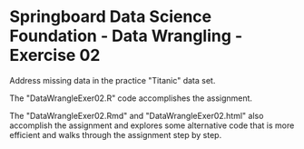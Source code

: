 # Springboard Data Science Foundation - Data Wrangling - Exercise 02
Address missing data in the practice "Titanic" data set.

The "DataWrangleExer02.R" code accomplishes the assignment.

The "DataWrangleExer02.Rmd" and "DataWrangleExer02.html" also accomplish the assignment and explores some alternative code that is more efficient and walks through the assignment step by step. 
